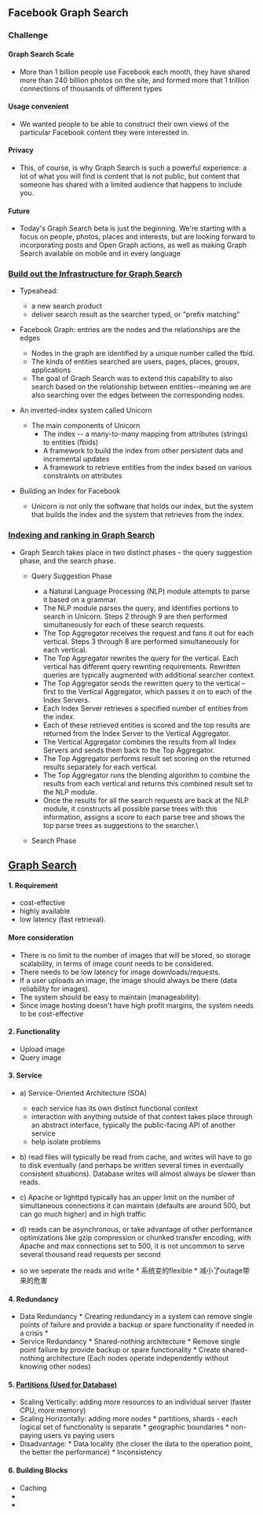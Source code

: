 ## Facebook Graph Search 
### Challenge
#### Graph Search Scale
* More than 1 billion people use Facebook each month, they have shared more than 240 billion photos on the site, and formed more that 1 trillion connections of thousands of different types

#### Usage convenient 
* We wanted people to be able to construct their own views of the particular Facebook content they were interested in.

#### Privacy 
* This, of course, is why Graph Search is such a powerful experience: a lot of what you will find is content that is not public, but content that someone has shared with a limited audience that happens to include you.

#### Future
* Today's Graph Search beta is just the beginning. We're starting with a focus on people, photos, places and interests, but are looking forward to incorporating posts and Open Graph actions, as well as making Graph Search available on mobile and in every language

### [Build out the Infrastructure for Graph Search](https://www.facebook.com/note.php?note_id=10151347573598920)
* Typeahead: 
    * a new search product
    * deliver search result as the searcher typed, or "prefix matching"

* Facebook Graph: entries are the nodes and the relationships are the edges
    * Nodes in the graph are identified by a unique number called the fbid.
    * The kinds of entities searched are users, pages, places, groups, applications
    * The goal of Graph Search was to extend this capability to also search based on the relationship between entities--meaning we are also searching over the edges between the corresponding nodes.
  
* An inverted-index system called Unicorn
    * The main components of Unicorn 
      * The index -- a many-to-many mapping from attributes (strings) to entities (fbids)
      * A framework to build the index from other persistent data and incremental updates
      * A framework to retrieve entities from the index based on various constraints on attributes

* Building an Index for Facebook
    * Unicorn is not only the software that holds our index, but the system that builds the index and the system that retrieves from the index.

### [Indexing and ranking in Graph Search](https://www.facebook.com/notes/facebook-engineering/under-the-hood-indexing-and-ranking-in-graph-search/10151361720763920)
*  Graph Search takes place in two distinct phases – the query suggestion phase, and the search phase.
      * Query Suggestion Phase
         * a Natural Language Processing (NLP) module attempts to parse it based on a grammar.
         * The NLP module parses the query, and identifies portions to search in Unicorn. Steps 2 through 9 are then performed simultaneously for each of these search requests.
         * The Top Aggregator receives the request and fans it out for each vertical. Steps 3 through 8 are performed simultaneously for each vertical.
         * The Top Aggregator rewrites the query for the vertical. Each vertical has different query rewriting requirements. Rewritten queries are typically augmented with additional searcher context.
         * The Top Aggregator sends the rewritten query to the vertical – first to the Vertical Aggregator, which passes it on to each of the Index Servers.
         * Each Index Server retrieves a specified number of entities from the index.
         * Each of these retrieved entities is scored and the top results are returned from the Index Server to the Vertical Aggregator.
         * The Vertical Aggregator combines the results from all Index Servers and sends them back to the Top Aggregator.
         * The Top Aggregator performs result set scoring on the returned results separately for each vertical.
         * The Top Aggregator runs the blending algorithm to combine the results from each vertical and returns this combined result set to the NLP module.
         * Once the results for all the search requests are back at the NLP module, it constructs all possible parse trees with this information, assigns a score to each parse tree and shows the top parse trees as suggestions to the searcher.\
      
      * Search Phase 

## [Graph Search](http://www.aosabook.org/en/distsys.html)
#### 1. Requirement 
*  cost-effective
*  highly available
*  low latency (fast retrieval).

#### More consideration
* There is no limit to the number of images that will be stored, so storage scalability, in terms of image count needs to be considered.
* There needs to be low latency for image downloads/requests.
* If a user uploads an image, the image should always be there (data reliability for images).
* The system should be easy to maintain (manageability).
* Since image hosting doesn't have high profit margins, the system needs to be cost-effective

#### 2. Functionality 
* Upload image 
* Query image 

#### 3. Service 
* a) Service-Oriented Architecture (SOA)
   * each service has its own distinct functional context
   * interaction with anything outside of that context takes place through an abstract interface, typically the public-facing API of another service
   * help isolate problems 

* b) read files will typically be read from cache, and writes will have to go to disk eventually (and perhaps be written several times in eventually consistent situations). Database writes will almost always be slower than reads.
* c)  Apache or lighttpd typically has an upper limit on the number of simultaneous connections it can maintain (defaults are around 500, but can go much higher) and in high traffic
* d) reads can be asynchronous, or take advantage of other performance optimizations like gzip compression or chunked transfer encoding, with Apache and max connections set to 500, it is not uncommon to serve several thousand read requests per second
* so we seperate the reads and write 
      * 系统变的flexible
      * 减小了outage带来的危害

#### 4. Redundancy 
* Data Redundancy 
      * Creating redundancy in a system can remove single points of failure and provide a backup or spare functionality if needed in a crisis
      * 
* Service Redundancy 
      * Shared-nothing architecture
         * Remove single point failure by provide backup or spare functionality
         * Create shared-nothing architecture (Each nodes operate independently without knowing other nodes)

#### 5. [Partitions (Used for Database)](http://docs.mongodb.org/manual/core/sharding-introduction/)
* Scaling Vertically: adding more resources to an individual server (faster CPU, more memory)
* Scaling Horizontally: adding more nodes 
      * partitions, shards  - each logical set of functionality is separate
         * geographic boundaries
         * non-paying users vs paying users
* Disadvantage: 
      * Data locality (the closer the data to the operation point, the better the performance)
      * Inconsistency

#### 6. Building Blocks
* Caching 
* 
* 



